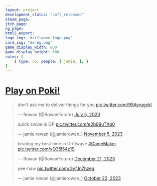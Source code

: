 ```yaml
---
layout: project
development_status: "soft_released"
steam_page: 
itch_page:
ng_page:
html5_export:
logo_img: 'driftwave-logo.png'
card_img: "dw-bg.png"
game_display_width: 800
game_display_height: 600
roles: [
	{ type: co, people: [ jamie, ], }
]
---
```


<h1>
	<a href="https://poki.com/en/g/driftwave">Play on Poki!</a>
</h1>

<blockquote class="twitter-tweet" data-media-max-width="560"><p lang="en" dir="ltr">don&#39;t ask me to deliver things for you <a href="https://t.co/95Ayrugckl">pic.twitter.com/95Ayrugckl</a></p>&mdash; Rowan (@RowanFuture) <a href="https://twitter.com/RowanFuture/status/1676608401051099136?ref_src=twsrc%5Etfw">July 5, 2023</a></blockquote> <script async src="https://platform.twitter.com/widgets.js" charset="utf-8"></script>

<blockquote class="twitter-tweet" data-media-max-width="560"><p lang="en" dir="ltr">quick swipe is OP <a href="https://t.co/e2b99uTXq0">pic.twitter.com/e2b99uTXq0</a></p>&mdash; jamie rowan (@jamierowan_) <a href="https://twitter.com/jamierowan_/status/1721214445278421475?ref_src=twsrc%5Etfw">November 5, 2023</a></blockquote> <script async src="https://platform.twitter.com/widgets.js" charset="utf-8"></script>

<blockquote class="twitter-tweet" data-media-max-width="560"><p lang="en" dir="ltr">beating my best time in Driftwave <a href="https://twitter.com/hashtag/GameMaker?src=hash&amp;ref_src=twsrc%5Etfw">#GameMaker</a> <a href="https://t.co/xQ35l54z1S">pic.twitter.com/xQ35l54z1S</a></p>&mdash; Rowan (@RowanFuture) <a href="https://twitter.com/RowanFuture/status/1737884259153498591?ref_src=twsrc%5Etfw">December 21, 2023</a></blockquote> <script async src="https://platform.twitter.com/widgets.js" charset="utf-8"></script>

<blockquote class="twitter-tweet" data-media-max-width="560"><p lang="en" dir="ltr">yee-haw <a href="https://t.co/GyfJn7hzeg">pic.twitter.com/GyfJn7hzeg</a></p>&mdash; jamie rowan (@jamierowan_) <a href="https://twitter.com/jamierowan_/status/1716067002639397289?ref_src=twsrc%5Etfw">October 22, 2023</a></blockquote> <script async src="https://platform.twitter.com/widgets.js" charset="utf-8"></script>
